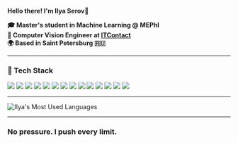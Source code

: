 **Hello there! I'm Ilya Serov**👋

**🎓 Master's student in Machine Learning @ MEPhI**  
**🤖 Computer Vision Engineer at [ITContact](https://itcontact.ru/)**  
**🌍 Based in Saint Petersburg 🇷🇺**

---

### 🔧 Tech Stack

<p align="left">
  <img src="https://img.shields.io/badge/Python-102C54?style=for-the-badge&logo=python&logoColor=FFD43B"/>
  <img src="https://img.shields.io/badge/PyTorch-3B1000?style=for-the-badge&logo=pytorch&logoColor=FCA121"/>
  <img src="https://img.shields.io/badge/TensorFlow-432A00?style=for-the-badge&logo=tensorflow&logoColor=FFBB00"/>
  <img src="https://img.shields.io/badge/scikit--learn-1B1B5C?style=for-the-badge&logo=scikit-learn&logoColor=F7931E"/>
  <img src="https://img.shields.io/badge/OpenCV-1F217C?style=for-the-badge&logo=opencv&logoColor=E1E1E1"/>
  <img src="https://img.shields.io/badge/ONNX-00246B?style=for-the-badge&logo=onnx&logoColor=72A7FF"/>
  <img src="https://img.shields.io/badge/TensorRT-1B1B1B?style=for-the-badge&logo=nvidia&logoColor=76B900"/>
  <img src="https://img.shields.io/badge/MLflow-0F1E35?style=for-the-badge&logo=mlflow&logoColor=7A9EFF"/>
  <img src="https://img.shields.io/badge/Airflow-05205A?style=for-the-badge&logo=apache-airflow&logoColor=8DA7F8"/>
  <img src="https://img.shields.io/badge/Docker-0E3D6E?style=for-the-badge&logo=docker&logoColor=63C4FF"/>
  <img src="https://img.shields.io/badge/Git-141414?style=for-the-badge&logo=git&logoColor=F05133"/>
  <img src="https://img.shields.io/badge/Linux-403C1B?style=for-the-badge&logo=linux&logoColor=F0E68C"/>
  <img src="https://img.shields.io/badge/FastAPI-004D39?style=for-the-badge&logo=fastapi&logoColor=81F7B5"/>
  <img src="https://img.shields.io/badge/Flask-0A0A0A?style=for-the-badge&logo=flask&logoColor=D3D3D3"/>
</p>

---


![Ilya's Most Used Languages](https://github-readme-stats.vercel.app/api/top-langs/?username=EliSerov&layout=compact&langs_count=8&theme=radical)

---

### No pressure. I push every limit.
